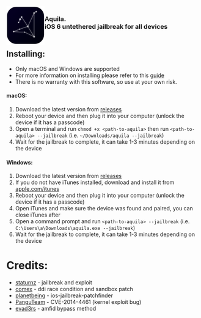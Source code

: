 <img align="left" width="100" height="100" src="logo.png" alt="logo" style="float: left;"/>

<h3 align="left">Aquila. <br>iOS 6 untethered jailbreak for all devices<div align="right" style="float: top;">
</br></h3> 


## Installing:
- Only macOS and Windows are supported
- For more information on installing please refer to this [guide](https://ios.cfw.guide/using-aquila)
- There is no warranty with this software, so use at your own risk.

#### macOS:
1. Download the latest version from [releases](https://github.com/staturnzz/aquila/releases/latest)
2. Reboot your device and then plug it into your computer (unlock the device if it has a passcode)
3. Open a terminal and run `chmod +x <path-to-aquila>` then run `<path-to-aquila> --jailbreak` (i.e. `~/Downloads/aquila --jailbreak`)
4. Wait for the jailbreak to complete, it can take 1-3 minutes depending on the device

#### Windows:
1. Download the latest version from [releases](https://github.com/staturnzz/aquila/releases/latest)
2. If you do not have iTunes installed, download and install it from [apple.com/itunes](https://www.apple.com/itunes)
3. Reboot your device and then plug it into your computer (unlock the device if it has a passcode)
4. Open iTunes and make sure the device was found and paired, you can close iTunes after
5. Open a command prompt and run `<path-to-aquila> --jailbreak` (i.e. `C:\Users\a\Downloads\aquila.exe --jailbreak`)
6. Wait for the jailbreak to complete, it can take 1-3 minutes depending on the device


# Credits:
- [staturnz](https://github./com/staturnzz) - jailbreak and exploit
- [comex](https://github./com/comex) - ddi race condition and sandbox patch
- [planetbeing](https://github./com/planetbeing) - ios-jailbreak-patchfinder
- [PanguTeam](https://x.com/panguteam) - CVE-2014-4461 (kernel exploit bug)
- [evad3rs](https://x.com/evad3rs) - amfid bypass method
